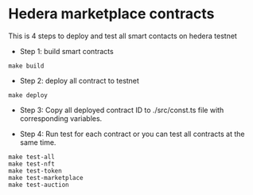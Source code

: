 # Hedera marketplace contracts

This is 4 steps to deploy and test all smart contacts on hedera testnet

- Step 1: build smart contracts

```
make build
```

- Step 2: deploy all contract to testnet

```
make deploy
```

- Step 3: Copy all deployed contract ID to ./src/const.ts file with corresponding variables.

- Step 4: Run test for each contract or you can test all contracts at the same time.

```
make test-all
make test-nft
make test-token
make test-marketplace
make test-auction
```
